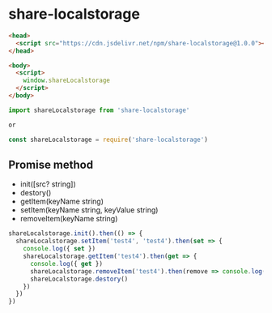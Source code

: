 # share-localstorage

``` html
<head>
  <script src="https://cdn.jsdelivr.net/npm/share-localstorage@1.0.0"></script>
</head>

<body>
  <script>
    window.shareLocalstorage
  </script>
</body>
```

``` js
import shareLocalstorage from 'share-localstorage'

or

const shareLocalstorage = require('share-localstorage')
```

## Promise method
- init([src? string])
- destory()
- getItem(keyName string)
- setItem(keyName string, keyValue string)
- removeItem(keyName string)
``` js
shareLocalstorage.init().then(() => {
  shareLocalstorage.setItem('test4', 'test4').then(set => {
    console.log({ set })
    shareLocalstorage.getItem('test4').then(get => {
      console.log({ get })
      shareLocalstorage.removeItem('test4').then(remove => console.log({ remove }))
      shareLocalstorage.destory()
    })
  })
})
```